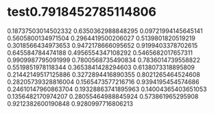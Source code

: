 # test0.7918452785114806
0.18737503014502332
0.6350362988848295
0.09721994145645141
0.5605800134971504
0.2964419500206027
0.5139801820519219
0.3018566434973653
0.9472178666095652
0.9199403378702615
0.645584784474188
0.4956554347108292
0.5465682017657311
0.9909987795091999
0.7800568735490834
0.7836014739558822
0.5519851978118344
0.3653841428294603
0.6138073318895809
0.21442149517125886
0.3272894416890355
0.8021265464524608
0.28205739328816004
0.1565473577216716
0.9394195454574686
0.24610147960863704
0.19328863741895963
0.14004365403651053
0.1356482170974207
0.28055464988845924
0.573861965295908
0.9212382600190848
0.9280997716806213
